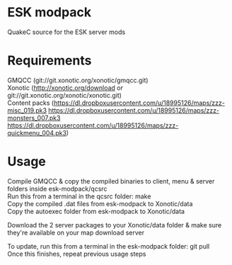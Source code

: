 ESK modpack
===========

QuakeC source for the ESK server mods


Requirements
============

GMQCC (git://git.xonotic.org/xonotic/gmqcc.git)  
Xonotic (http://xonotic.org/download or git://git.xonotic.org/xonotic/xonotic.git)  
Content packs (https://dl.dropboxusercontent.com/u/18995126/maps/zzz-misc_019.pk3
 https://dl.dropboxusercontent.com/u/18995126/maps/zzz-monsters_007.pk3 https://dl.dropboxusercontent.com/u/18995126/maps/zzz-quickmenu_004.pk3)


Usage
=====

Compile GMQCC & copy the compiled binaries to client, menu & server folders inside esk-modpack/qcsrc  
Run this from a terminal in the qcsrc folder: make  
Copy the compiled .dat files from esk-modpack to Xonotic/data  
Copy the autoexec folder from esk-modpack to Xonotic/data  

Download the 2 server packages to your Xonotic/data folder & make sure they're available on your map download server  

To update, run this from a terminal in the esk-modpack folder: git pull  
Once this finishes, repeat previous usage steps